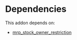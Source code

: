 # Dependencies

This addon depends on:

- [mrp_stock_owner_restriction](../../../../odoo-bringout-oca-manufacture-mrp_stock_owner_restriction)
